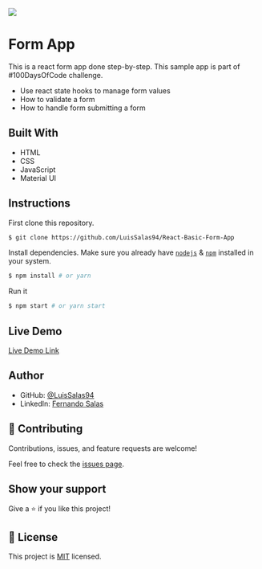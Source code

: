 ![](https://img.shields.io/badge/Microverse-blueviolet)

# Form App
 This is a react form app done step-by-step. This sample app is part of #100DaysOfCode challenge. 
 - Use react state hooks to manage form values
 - How to validate a form
 - How to handle form submitting a form

 
## Built With

- HTML
- CSS
- JavaScript
- Material UI

## Instructions

First clone this repository.
```bash
$ git clone https://github.com/LuisSalas94/React-Basic-Form-App
```

Install dependencies. Make sure you already have [`nodejs`](https://nodejs.org/en/) & [`npm`](https://www.npmjs.com/) installed in your system.
```bash
$ npm install # or yarn
```

Run it
```bash
$ npm start # or yarn start
```

## Live Demo

[Live Demo Link](https://fernando-form-app.netlify.app/)


## Author

- GitHub: [@LuisSalas94](https://github.com/LuisSalas94)
- LinkedIn: [Fernando Salas](https://www.linkedin.com/in/luisfernandosalasgave/)

## 🤝 Contributing

Contributions, issues, and feature requests are welcome!

Feel free to check the [issues page](../../issues/).

## Show your support

Give a ⭐️ if you like this project!

## 📝 License

This project is [MIT](./MIT.md) licensed.